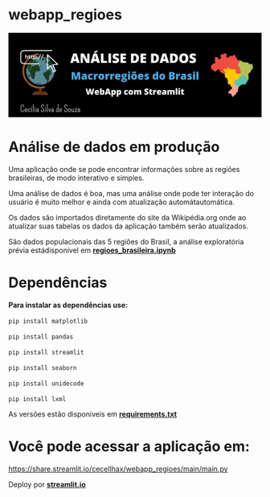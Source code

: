 # webapp_regioes

![capa](https://github.com/cecellhax/webapp_regioes/blob/main/20210428_134308_0000.png)

# Análise de dados em produção

Uma aplicação onde se pode encontrar informações sobre as regiões brasileiras, de modo interativo e simples.

Uma análise de dados é boa, mas uma análise onde pode ter interação do usuário é muito melhor e ainda com atualização automátautomática.

Os dados são importados diretamente do site da Wikipédia.org onde ao atualizar suas tabelas os dados da aplicação também serão atualizados.

São dados populacionais das 5 regiões do Brasil, a análise exploratória prévia estádisponível em **[regioes_brasileira.ipynb]()**

# Dependências

**Para instalar as dependências use:**

`pip install matplotlib`

`pip install pandas`

`pip install streamlit`

`pip install seaborn`

`pip install unidecode`

`pip install lxml`

As versões estão disponiveis em [**requirements.txt**](https://github.com/cecellhax/webapp_regioes/blob/main/requirements.txt)

# Você pode acessar a aplicação em:

https://share.streamlit.io/cecellhax/webapp_regioes/main/main.py

Deploy por [**streamlit.io**](https://streamlit.io/)
